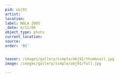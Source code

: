 ```yaml
---
pid: obj91
artist: 
location: 
label: NOLA 2005
_date: 6/11/06
object_type: photo
current_location: 
source: 
order: '91'


teaser: /images/gallery/simple/obj91/thumbnail.jpg
image: /images/gallery/simple/obj91/full.jpg
 
---
```

